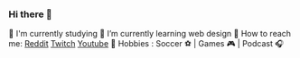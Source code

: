 ### Hi there 👋

<!--
**scjoaoantonio/scjoaoantonio** is a ✨ _special_ ✨ repository because its `README.md` (this file) appears on your GitHub profile.-->

🔰 I'm currently studying
🔰 I’m currently learning web design
🔰 How to reach me:
  [Reddit](https://www.reddit.com/user/scjoaoantonio)
  [Twitch](https://www.twitch.tv/scjoaoantonio)
  [Youtube](https://www.youtube.com/user/NotsuruMine)
🔰 Hobbies : Soccer ⚽ | Games 🎮 | Podcast 🎧
